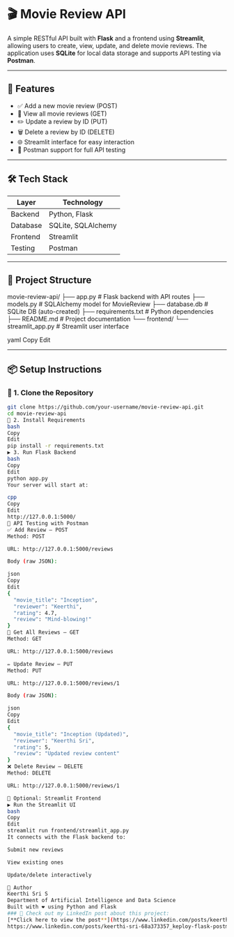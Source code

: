# 🎬 Movie Review API

A simple RESTful API built with **Flask** and a frontend using **Streamlit**, allowing users to create, view, update, and delete movie reviews. The application uses **SQLite** for local data storage and supports API testing via **Postman**.

---

## 🚀 Features

- ✅ Add a new movie review (POST)
- 📃 View all movie reviews (GET)
- ✏️ Update a review by ID (PUT)
- 🗑️ Delete a review by ID (DELETE)
- 🌐 Streamlit interface for easy interaction
- 🔌 Postman support for full API testing

---

## 🛠️ Tech Stack

| Layer     | Technology         |
|-----------|--------------------|
| Backend   | Python, Flask      |
| Database  | SQLite, SQLAlchemy |
| Frontend  | Streamlit          |
| Testing   | Postman            |

---

## 📁 Project Structure

movie-review-api/
├── app.py # Flask backend with API routes
├── models.py # SQLAlchemy model for MovieReview
├── database.db # SQLite DB (auto-created)
├── requirements.txt # Python dependencies
├── README.md # Project documentation
└── frontend/
└── streamlit_app.py # Streamlit user interface

yaml
Copy
Edit

---

## 📦 Setup Instructions

### 🔧 1. Clone the Repository
```bash
git clone https://github.com/your-username/movie-review-api.git
cd movie-review-api
💽 2. Install Requirements
bash
Copy
Edit
pip install -r requirements.txt
▶️ 3. Run Flask Backend
bash
Copy
Edit
python app.py
Your server will start at:

cpp
Copy
Edit
http://127.0.0.1:5000/
🧪 API Testing with Postman
✅ Add Review – POST
Method: POST

URL: http://127.0.0.1:5000/reviews

Body (raw JSON):

json
Copy
Edit
{
  "movie_title": "Inception",
  "reviewer": "Keerthi",
  "rating": 4.7,
  "review": "Mind-blowing!"
}
📃 Get All Reviews – GET
Method: GET

URL: http://127.0.0.1:5000/reviews

✏️ Update Review – PUT
Method: PUT

URL: http://127.0.0.1:5000/reviews/1

Body (raw JSON):

json
Copy
Edit
{
  "movie_title": "Inception (Updated)",
  "reviewer": "Keerthi Sri",
  "rating": 5,
  "review": "Updated review content"
}
❌ Delete Review – DELETE
Method: DELETE

URL: http://127.0.0.1:5000/reviews/1

🎨 Optional: Streamlit Frontend
▶️ Run the Streamlit UI
bash
Copy
Edit
streamlit run frontend/streamlit_app.py
It connects with the Flask backend to:

Submit new reviews

View existing ones

Update/delete interactively

📌 Author
Keerthi Sri S
Department of Artificial Intelligence and Data Science
Built with ❤️ using Python and Flask
### 🔗 Check out my LinkedIn post about this project:  
[**Click here to view the post**](https://www.linkedin.com/posts/keerthi-sri-68a373357_keploy-webdevelopment-python-activity-7341785306125271040-yXL-?utm_source=share&utm_medium=member_desktop&rcm=ACoAAFjdYwoBU2tTHWSHGS5q14HPY8XhyeY6rSE
https://www.linkedin.com/posts/keerthi-sri-68a373357_keploy-flask-postman-activity-7341820197013532672-EWh1?utm_source=share&utm_medium=member_desktop&rcm=ACoAAFjdYwoBU2tTHWSHGS5q14HPY8XhyeY6rSE)


